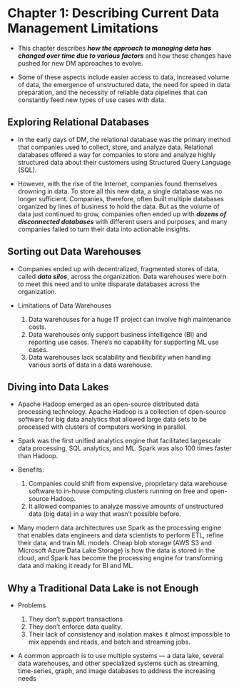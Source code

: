 # Chapter 1: Describing Current Data Management Limitations

- This chapter describes **_how the approach to managing data has changed over time due to various factors_** and how these changes have pushed for new DM approaches to evolve.

- Some of these aspects include easier access to data, increased volume of data, the emergence of unstructured data, the need for speed in data preparation, and the necessity of reliable data pipelines that can constantly feed new types of use cases with data.

## Exploring Relational Databases

- In the early days of DM, the relational database was the primary method that companies used to collect, store, and analyze data. Relational databases offered a way for companies to store and analyze highly structured data about their customers using Structured Query Language (SQL).

- However, with the rise of the Internet, companies found themselves drowning in data. To store all this new data, a single database was no longer sufficient. Companies, therefore, often built multiple databases organized by lines of business to hold the data. But as the volume of data just continued to grow, companies often ended up with **_dozens of disconnected databases_** with different users and purposes, and many companies failed to turn their data into actionable insights.

## Sorting out Data Warehouses

- Companies ended up with decentralized, fragmented stores of data, called **_data silos_**, across the organization. Data warehouses were born to meet this need and to unite disparate databases across the organization.

- Limitations of Data Warehouses

    1. Data warehouses for a huge IT project can involve high maintenance costs.
    2. Data warehouses only support business intelligence (BI) and
    reporting use cases. There’s no capability for supporting ML use cases.
    3. Data warehouses lack scalability and flexibility when handling various sorts of data in a data warehouse.

## Diving into Data Lakes

- Apache Hadoop emerged as an open-source distributed data processing technology. Apache Hadoop is a collection of open-source software for big data analytics that allowed large data sets to be processed with clusters of computers working in parallel.

- Spark was the first unified analytics engine that facilitated largescale data processing, SQL analytics, and ML. Spark was also 100 times faster than Hadoop.

- Benefits:

    1. Companies could shift from expensive, proprietary data warehouse software to in-house computing clusters running on free and open-source Hadoop.
    2. It allowed companies to analyze massive amounts of unstructured data (big data) in a way that wasn’t possible before.

- Many modern data architectures use Spark as the processing engine that enables data engineers and data scientists to perform ETL, refine their data, and train ML models. Cheap blob storage (AWS S3 and Microsoft Azure Data Lake Storage) is how the data is stored in the cloud, and Spark has become the processing engine for transforming data and making it ready for BI and ML.

## Why a Traditional Data Lake is not Enough

- Problems

    1. They don’t support transactions
    2. They don’t enforce data quality.
    3. Their lack of consistency and isolation makes it almost impossible to mix appends and reads, and batch and streaming jobs.

- A common approach is to use multiple systems — a data lake, several data warehouses, and other specialized systems such as streaming, time-series, graph, and image databases to address the increasing needs


